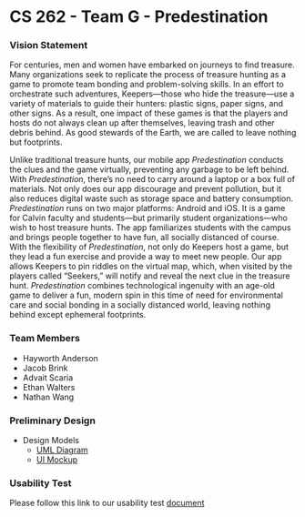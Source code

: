 # CS 262 - Team G - Predestination

### Vision Statement

For centuries, men and women have embarked on journeys to find treasure. Many organizations seek to replicate the process of treasure hunting as a game to promote team bonding and problem-solving skills. In an effort to orchestrate such adventures, Keepers—those who hide the treasure—use a variety of materials to guide their hunters: plastic signs, paper signs, and other signs. As a result, one impact of these games is that the players and hosts do not always clean up after themselves, leaving trash and other debris behind. As good stewards of the Earth, we are called to leave nothing but footprints. 

Unlike traditional treasure hunts, our mobile app *Predestination* conducts the clues and the game virtually, preventing any garbage to be left behind. With *Predestination*, there’s no need to carry around a laptop or a box full of materials. Not only does our app discourage and prevent pollution, but it also reduces digital waste such as storage space and battery consumption. *Predestination* runs on two major platforms: Android and iOS. It is a game for Calvin faculty and students—but primarily student organizations—who wish to host treasure hunts. The app familiarizes students with the campus and brings people together to have fun, all socially distanced of course. With the flexibility of *Predestination*, not only do Keepers host a game, but they lead a fun exercise and provide a way to meet new people. Our app allows Keepers to pin riddles on the virtual map, which, when visited by the players called “Seekers,” will notify and reveal the next clue in the treasure hunt. *Predestination* combines technological ingenuity with an age-old game to deliver a fun, modern spin in this time of need for environmental care and social bonding in a socially distanced world, leaving nothing behind except ephemeral footprints. 

### Team Members

- Hayworth Anderson
- Jacob Brink
- Advait Scaria
- Ethan Walters
- Nathan Wang

### Preliminary Design

* Design Models
  * [UML Diagram](https://github.com/calvin-cs262-fall2020-teamG/predestination-project/blob/master/domainModel.md)
  * [UI Mockup](https://github.com/calvin-cs262-fall2020-teamG/predestination-project/blob/master/UI-Mockup.md)

### Usability Test

Please follow this link to our usability test [document](https://docs.google.com/document/d/1omqt-l5rPJSHUF7y8UGFtVbUnt8dmPYlwtXFPGBWN0k/)
